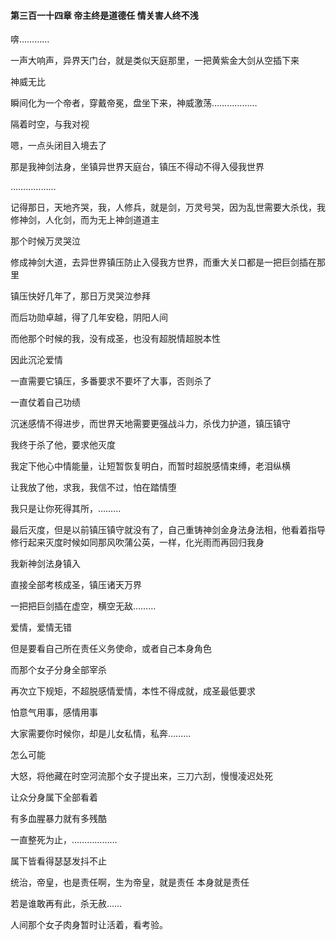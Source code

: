 #### 第三百一十四章 帝主终是道德任 情关害人终不浅

喯…………

一声大响声，异界天门台，就是类似天庭那里，一把黄紫金大剑从空插下来

神威无比

瞬间化为一个帝者，穿戴帝冕，盘坐下来，神威激荡………………


隔着时空，与我对视

嗯，一点头闭目入境去了

那是我神剑法身，坐镇异世界天庭台，镇压不得动不得入侵我世界

………………

记得那日，天地齐哭，我，人修兵，就是剑，万灵号哭，因为乱世需要大杀伐，我修神剑，人化剑，而为无上神剑道道主

那个时候万灵哭泣

修成神剑大道，去异世界镇压防止入侵我方世界，而重大关口都是一把巨剑插在那里

镇压快好几年了，那日万灵哭泣参拜

而后功勋卓越，得了几年安稳，阴阳人间

而他那个时候的我，没有成圣，也没有超脱情超脱本性

因此沉沦爱情

一直需要它镇压，多番要求不要坏了大事，否则杀了

一直仗着自己功绩

沉迷感情不得进步，而世界天地需要更强战斗力，杀伐力护道，镇压镇守

我终于杀了他，要求他灭度

我定下他心中情能量，让短暂恢复明白，而暂时超脱感情束缚，老泪纵横

让我放了他，求我，我信不过，怕在踏情堕


我只是让你死得其所，………


最后灭度，但是以前镇压镇守就没有了，自己重铸神剑金身法身法相，他看着指导修行起来灭度时候如同那风吹蒲公英，一样，化光雨而再回归我身

我新神剑法身镇入

直接全部考核成圣，镇压诸天万界

一把把巨剑插在虚空，横空无敌………

爱情，爱情无错

但是要看自己所在责任义务使命，或者自己本身角色

而那个女子分身全部宰杀

再次立下规矩，不超脱感情爱情，本性不得成就，成圣最低要求

怕意气用事，感情用事

大家需要你时候你，却是儿女私情，私奔………

怎么可能

大怒，将他藏在时空河流那个女子提出来，三刀六刮，慢慢凌迟处死

让众分身属下全部看着

有多血腥暴力就有多残酷

一直整死为止，………………

属下皆看得瑟瑟发抖不止

统治，帝皇，也是责任啊，生为帝皇，就是责任
本身就是责任

若是谁敢再有此，杀无赦……

人间那个女子肉身暂时让活着，看考验。

